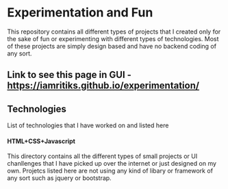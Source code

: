 # Experimentation and Fun
This repository contains all different types of projects that I created only for the sake of fun or experimenting with different types of technologies.
Most of these projects are simply design based and have no backend coding of any sort.

## Link to see this page in GUI - https://iamritiks.github.io/experimentation/

## Technologies

List of technologies that I have worked on and listed here

#### HTML+CSS+Javascript
  This directory contains all the different types of small projects or UI chanllenges that I have picked up over the internet or just designed on my own. Projetcs listed here are not using any kind of libary or framework of any sort such as jquery or bootstrap.
